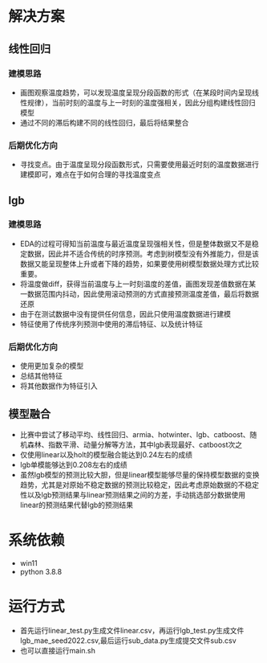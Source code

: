# 解决方案
## 线性回归
### 建模思路
+ 画图观察温度趋势，可以发现温度呈现分段函数的形式（在某段时间内呈现线性规律），当前时刻的温度与上一时刻的温度强相关，因此分组构建线性回归模型
+ 通过不同的滞后构建不同的线性回归，最后将结果整合
### 后期优化方向
+ 寻找变点。由于温度呈现分段函数形式，只需要使用最近时刻的温度数据进行建模即可，难点在于如何合理的寻找温度变点

## lgb
### 建模思路
+ EDA的过程可得知当前温度与最近温度呈现强相关性，但是整体数据又不是稳定数据，因此并不适合传统的时序预测。考虑到树模型没有外推能力，但是该数据又能呈现整体上升或者下降的趋势，如果要使用树模型数据处理方式比较重要。
+ 将温度做diff，获得当前温度与上一时刻温度的差值，画图发现差值数据在某一数据范围内抖动，因此使用滚动预测的方式直接预测温度差值，最后将数据还原
+ 由于在测试数据中没有提供任何信息，因此只使用温度数据进行建模
+ 特征使用了传统序列预测中使用的滞后特征、以及统计特征
### 后期优化方向
+ 使用更加复杂的模型
+ 总结其他特征
+ 将其他数据作为特征引入

## 模型融合
+ 比赛中尝试了移动平均、线性回归、armia、hotwinter、lgb、catboost、随机森林、指数平滑、动量分解等方法，其中lgb表现最好、catboost次之
+ 仅使用linear以及holt的模型融合能达到0.24左右的成绩
+ lgb单模能够达到0.208左右的成绩
+ 虽然lgb模型的预测比较大胆，但是linear模型能够尽量的保持模型数据的变换趋势，尤其是对原始不稳定数据的预测比较稳定，因此考虑原始数据的不稳定性以及lgb预测结果与linear预测结果之间的方差，手动挑选部分数据使用linear的预测结果代替lgb的预测结果

# 系统依赖
+ win11
+ python 3.8.8

# 运行方式
+ 首先运行linear_test.py生成文件linear.csv，再运行lgb_test.py生成文件lgb_mae_seed2022.csv,最后运行sub_data.py生成提交文件sub.csv
+ 也可以直接运行main.sh